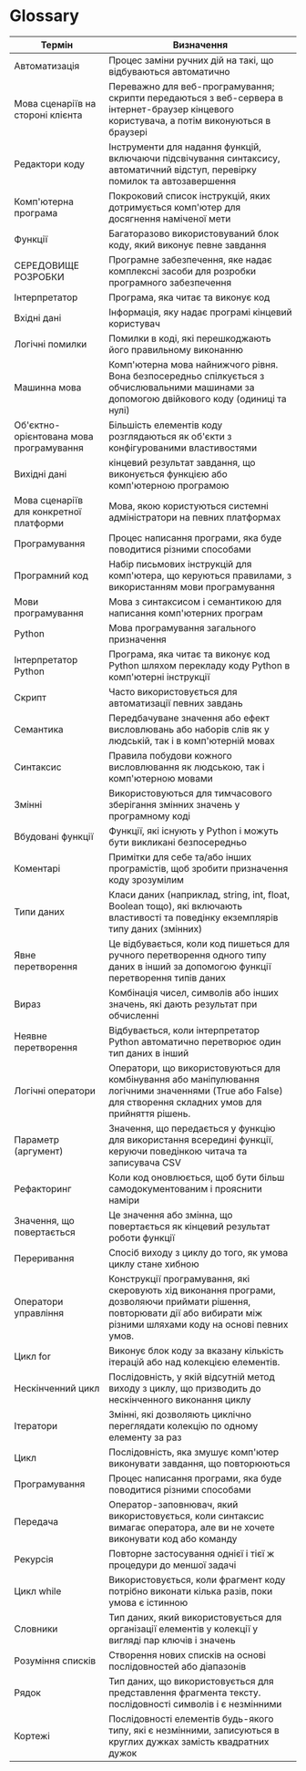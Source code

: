 # Glossary

| Термін | Визначення |
| ---- | ------ |
| Автоматизація | Процес заміни ручних дій на такі, що відбуваються автоматично| 
| Мова сценаріїв на стороні клієнта |  Переважно для веб-програмування; скрипти передаються з веб-сервера в інтернет-браузер кінцевого користувача, а потім виконуються в браузері | 
| Редактори коду|  Інструменти для надання функцій, включаючи підсвічування синтаксису, автоматичний відступ, перевірку помилок та автозавершення| 
| Комп'ютерна програма| Покроковий список інструкцій, яких дотримується комп'ютер для досягнення наміченої мети | 
| Функції| Багаторазово використовуваний блок коду, який виконує певне завдання | 
| СЕРЕДОВИЩЕ РОЗРОБКИ| Програмне забезпечення, яке надає комплексні засоби для розробки програмного забезпечення | 
| Інтерпретатор|  Програма, яка читає та виконує код | 
| Вхідні дані|  Інформація, яку надає програмі кінцевий користувач | 
| Логічні помилки|  Помилки в коді, які перешкоджають його правильному виконанню | 
| Машинна мова |  Комп'ютерна мова найнижчого рівня. Вона безпосередньо спілкується з обчислювальними машинами за допомогою двійкового коду (одиниці та нулі) | 
| Об'єктно-орієнтована мова програмування|  Більшість елементів коду розглядаються як об'єкти з конфігурованими властивостями | 
| Вихідні дані |  кінцевий результат завдання, що виконується функцією або комп'ютерною програмою | 
| Мова сценаріїв для конкретної платформи | Мова, якою користуються системні адміністратори на певних платформах | 
| Програмування |  Процес написання програми, яка буде поводитися різними способами | 
| Програмний код |  Набір письмових інструкцій для комп'ютера, що керуються правилами, з використанням мови програмування | 
| Мови програмування |  Мова з синтаксисом і семантикою для написання комп'ютерних програм | 
| Python |  Мова програмування загального призначення | 
| Інтерпретатор Python |  Програма, яка читає та виконує код Python шляхом перекладу коду Python в комп'ютерні інструкції | 
| Скрипт |  Часто використовується для автоматизації певних завдань | 
| Семантика |  Передбачуване значення або ефект висловлювань або наборів слів як у людській, так і в комп'ютерній мовах | 
| Синтаксис |  Правила побудови кожного висловлювання як людською, так і комп'ютерною мовами | 
| Змінні |  Використовуються для тимчасового зберігання змінних значень у програмному коді | 
| Вбудовані функції |  Функції, які існують у Python і можуть бути викликані безпосередньо | 
| Коментарі |  Примітки для себе та/або інших програмістів, щоб зробити призначення коду зрозумілим |
| Типи даних |  Класи даних (наприклад, string, int, float, Boolean тощо), які включають властивості та поведінку екземплярів типу даних (змінних) | 
| Явне перетворення |  Це відбувається, коли код пишеться для ручного перетворення одного типу даних в інший за допомогою функції перетворення типів даних | 
| Вираз |  Комбінація чисел, символів або інших значень, які дають результат при обчисленні | 
| Неявне перетворення | Відбувається, коли інтерпретатор Python автоматично перетворює один тип даних в інший | 
| Логічні оператори |  Оператори, що використовуються для комбінування або маніпулювання логічними значеннями (True або False) для створення складних умов для прийняття рішень. | 
| Параметр (аргумент) |  Значення, що передається у функцію для використання всередині функції, керуючи поведінкою читача та записувача CSV | 
| Рефакторинг |  Коли код оновлюється, щоб бути більш самодокументованим і прояснити наміри | 
| Значення, що повертається |  Це значення або змінна, що повертається як кінцевий результат роботи функції | 
| Переривання | Спосіб виходу з циклу до того, як умова циклу стане хибною | 
| Оператори управління | Конструкції програмування, які скеровують хід виконання програми, дозволяючи приймати рішення, повторювати дії або вибирати між різними шляхами коду на основі певних умов. | 
| Цикл for |  Виконує блок коду за вказану кількість ітерацій або над колекцією елементів. | 
| Нескінченний цикл |  Послідовність, у якій відсутній метод виходу з циклу, що призводить до нескінченного виконання циклу | 
| Ітератори |  Змінні, які дозволяють циклічно переглядати колекцію по одному елементу за раз | 
| Цикл |  Послідовність, яка змушує комп'ютер виконувати завдання, що повторюються | 
| Програмування |  Процес написання програми, яка буде поводитися різними способами | 
| Передача |  Оператор-заповнювач, який використовується, коли синтаксис вимагає оператора, але ви не хочете виконувати код або команду | 
| Рекурсія |  Повторне застосування однієї і тієї ж процедури до меншої задачі | 
| Цикл while |  Використовується, коли фрагмент коду потрібно виконати кілька разів, поки умова є істинною | 
| Словники |  Тип даних, який використовується для організації елементів у колекції у вигляді пар ключів і значень |
| Розуміння списків | Створення нових списків на основі послідовностей або діапазонів | 
| Рядок |  Тип даних, що використовується для представлення фрагмента тексту. послідовності символів і є незмінними | 
| Кортежі |  Послідовності елементів будь-якого типу, які є незмінними, записуються в круглих дужках замість квадратних дужок | 


